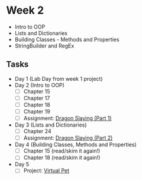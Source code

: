 # Week 2

- Intro to OOP
- Lists and Dictionaries
- Building Classes - Methods and Properties
- StringBuilder and RegEx

## Tasks

- Day 1 (Lab Day from week 1 project)
- Day 2 (Intro to OOP)
  - [ ] Chapter 15
  - [ ] Chapter 17
  - [ ] Chapter 18
  - [ ] Chapter 19
  - [ ] Assignment: [Dragon Slaying (Part 1)](assignments/01-dragon-slaying-pt1)
- Day 3 (Lists and Dictionaries)
  - [ ] Chapter 24
  - [ ] Assignment: [Dragon Slaying (Part 2)](assignments/02-dragon-slaying-pt2)
- Day 4 (Building Classes, Methods and Properties)
  - [ ] Chapter 15 (read/skim it again!)
  - [ ] Chapter 18 (read/skim it again!)
- Day 5
  - [ ] Project: [Virtual Pet](project-virtual-pet)
